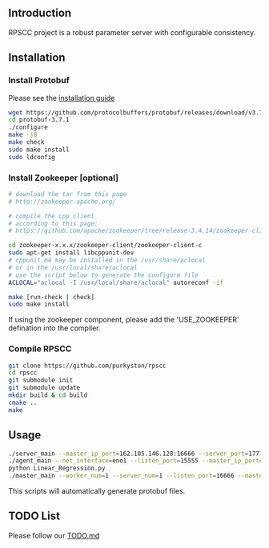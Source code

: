 ## Introduction

RPSCC project is a robust parameter server with configurable consistency.

## Installation

### Install Protobuf
Please see the [installation guide](https://github.com/protocolbuffers/protobuf/blob/master/src/README.md)

```sh
wget https://github.com/protocolbuffers/protobuf/releases/download/v3.7.1/protobuf-cpp-3.7.1.tar.gz
cd protobuf-3.7.1
./configure
make -j8
make check
sudo make install
sudo ldconfig
```

### Install Zookeeper [optional]

```sh
# download the tar from this page
# http://zookeeper.apache.org/

# compile the cpp client
# according to this page: 
# https://github.com/apache/zookeeper/tree/release-3.4.14/zookeeper-client/zookeeper-client-c

cd zookeeper-x.x.x/zookeeper-client/zookeeper-client-c
sudo apt-get install libcppunit-dev
# cppunit.m4 may be installed in the /usr/share/aclocal
# or in the /usr/local/share/aclocal
# use the script below to generate the configure file
ACLOCAL="aclocal -I /usr/local/share/aclocal" autoreconf -if

make [run-check | check]
sudo make install
```

If using the zookeeper component, please add the 'USE_ZOOKEEPER' defination 
into the compiler.


### Compile RPSCC
```sh
git clone https://github.com/purkyston/rpscc
cd rpscc
git submodule init
git submodule update
mkdir build & cd build
cmake ..
make
```

## Usage

```sh
./server_main --master_ip_port=162.105.146.128:16666 --server_port=17777
./agent_main --net_interface=eno1 --listen_port=15555 --master_ip_port=162.105.146.128:16666
python Linear_Regression.py
./master_main --worker_num=1 --server_num=1 --listen_port=16666 --master_ip_port=162.105.146.128:16666 --key_range=100 --bound=1
```

This scripts will automatically generate protobuf files.

## TODO List

Please follow our [TODO.md](https://github.com/purkyston/rpscc/blob/master/TODO.md)
